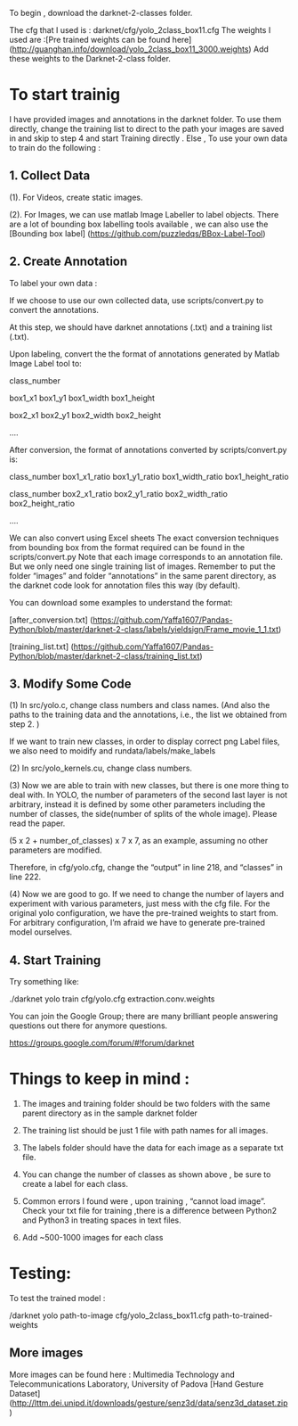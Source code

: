 To begin , download the darknet-2-classes folder. 

The cfg that I used is : darknet/cfg/yolo_2class_box11.cfg
The weights I used are :[Pre trained weights can be found here] (http://guanghan.info/download/yolo_2class_box11_3000.weights)
Add these weights to the Darknet-2-class folder. 
 

# To start trainig 

I have provided images and  annotations in the darknet folder. To use them directly, change the training list to direct to the path your images are saved in and  skip to step 4 and start Training directly .
Else , To use your own data to train do the following :

## 1. Collect Data 

(1). For Videos, create static images.

(2). For Images, we can use matlab Image Labeller to label objects. There are a lot of bounding box labelling tools available , we can also use the [Bounding box label] (https://github.com/puzzledqs/BBox-Label-Tool)

## 2. Create Annotation 
 
To label your own data : 

 If we choose to use our own collected data, use scripts/convert.py to convert the annotations.

At this step, we should have darknet annotations (.txt) and a training list (.txt).

Upon labeling, convert the the format of annotations generated by Matlab Image Label tool  to:

 class_number

 box1_x1 box1_y1 box1_width box1_height

 box2_x1 box2_y1 box2_width box2_height

….


 After conversion, the format of annotations converted by scripts/convert.py is:

 class_number box1_x1_ratio box1_y1_ratio box1_width_ratio box1_height_ratio

 class_number box2_x1_ratio box2_y1_ratio box2_width_ratio box2_height_ratio

  ….

We can also convert using Excel sheets
 The exact conversion techniques from bounding box from the format required can be found in the scripts/convert.py
 Note that each image corresponds to an annotation file. But we only need one single training list of images. Remember to put the folder  “images” and folder “annotations” in the same parent directory, as the darknet code look for annotation files this way (by default).

You can download some examples to understand the format:

[after_conversion.txt] (https://github.com/Yaffa1607/Pandas-Python/blob/master/darknet-2-class/labels/yieldsign/Frame_movie_1_1.txt)

[training_list.txt] (https://github.com/Yaffa1607/Pandas-Python/blob/master/darknet-2-class/training_list.txt)



## 3. Modify Some Code

(1) In src/yolo.c, change class numbers and class names. (And also the paths to the training data and the annotations, i.e., the list we obtained from step 2. )

If we want to train new classes, in order to display correct png Label files, we also need to moidify and rundata/labels/make_labels

(2) In src/yolo_kernels.cu, change class numbers.

(3) Now we are able to train with new classes, but there is one more thing to deal with. In YOLO, the number of parameters of the second last layer is not arbitrary, instead it is defined by some other parameters including the number of classes, the side(number of splits of the whole image). Please read the paper.

(5 x 2 + number_of_classes) x 7 x 7, as an example, assuming no other parameters are modified.

Therefore, in cfg/yolo.cfg, change the “output” in line 218, and “classes” in line 222.

(4) Now we are good to go. If we need to change the number of layers and experiment with various parameters, just mess with the cfg file. For the original yolo configuration, we have the pre-trained weights to start from. For arbitrary configuration, I’m afraid we have to generate pre-trained model ourselves.


## 4. Start Training

Try something like:

./darknet yolo train cfg/yolo.cfg extraction.conv.weights

You can join the  Google Group; there are many brilliant people answering questions out there for anymore questions. 

https://groups.google.com/forum/#!forum/darknet



# Things to keep in mind : 

1. The images and training folder should be two folders with the same parent directory as in the sample darknet folder

2. The training list should be just 1 file with  path names for all images. 

3. The labels folder should have the data for each image as a separate txt file. 

4. You can change the number of  classes as shown above , be sure to create a label for each class. 

5. Common errors I found were , upon training , “cannot load image”. Check your txt file for training ,there is a difference between Python2 and Python3 in treating spaces in text files.

6. Add ~500-1000 images for each class


# Testing: 
To test the trained model :


/darknet yolo path-to-image  cfg/yolo_2class_box11.cfg  path-to-trained-weights 





## More images
More images can be found here : Multimedia Technology and Telecommunications Laboratory, University of Padova
[Hand Gesture Dataset] (http://lttm.dei.unipd.it/downloads/gesture/senz3d/data/senz3d_dataset.zip)

